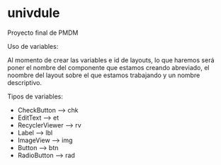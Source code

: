 # univdule
Proyecto final de PMDM

Uso de variables:

Al momento de crear las variables e id de layouts, lo que haremos será poner el nombre del componente que estamos creando 
abreviado, el noombre del layout sobre el que estamos trabajando y un nombre descriptivo. 

Tipos de variables:

<ul>
  <li>
    CheckButton --> chk
  </li>
  <li>
    EditText --> et
  </li>
  <li>
    RecyclerViewer --> rv
  </li>
  <li>
    Label --> lbl
  </li>
  <li>
    ImageView --> img
  </li>
  <li>
    Button --> btn
  </li>
  <li>
    RadioButton --> rad
  </li>
</ul>
  
  

